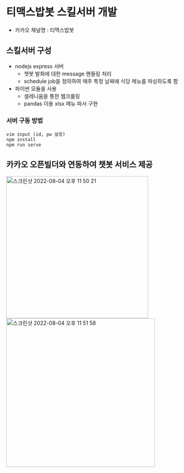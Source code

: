 # 티맥스밥봇 스킬서버 개발
* 카카오 채널명 : 티맥스밥봇
## 스킬서버 구성
* nodejs express 서버
  * 챗봇 발화에 대한 message 핸들링 처리
  * schedule job을 정의하여 매주 특정 날짜에 식당 메뉴를 파싱하도록 함
* 파이썬 모듈을 사용
  * 셀레니움을 통한 웹크롤링
  * pandas 이용 xlsx 메뉴 파서 구현
### 서버 구동 방법
```
vim input (id, pw 설정)
npm install
npm run serve
```

## 카카오 오픈빌더와 연동하여 챗봇 서비스 제공
<img width="380" alt="스크린샷 2022-08-04 오후 11 50 21" src="https://user-images.githubusercontent.com/42398891/182877568-1de49724-3d7c-4ecd-9287-dbb2ee55866d.png">
<img width="398" alt="스크린샷 2022-08-04 오후 11 51 58" src="https://user-images.githubusercontent.com/42398891/182877979-e8fa53eb-32ee-4db0-898e-ce5f45dcf809.png">
